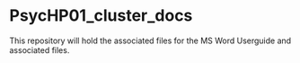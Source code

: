 # PsycHP01_cluster_docs


This repository will hold the associated files for the MS Word Userguide and associated files.

